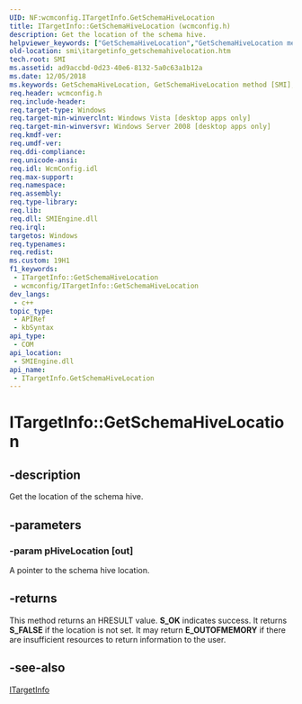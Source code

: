 ```yaml
---
UID: NF:wcmconfig.ITargetInfo.GetSchemaHiveLocation
title: ITargetInfo::GetSchemaHiveLocation (wcmconfig.h)
description: Get the location of the schema hive.
helpviewer_keywords: ["GetSchemaHiveLocation","GetSchemaHiveLocation method [SMI]","GetSchemaHiveLocation method [SMI]","ITargetInfo interface","ITargetInfo interface [SMI]","GetSchemaHiveLocation method","ITargetInfo.GetSchemaHiveLocation","ITargetInfo::GetSchemaHiveLocation","smi.itargetinfo_getschemahivelocation","wcmconfig/ITargetInfo::GetSchemaHiveLocation"]
old-location: smi\itargetinfo_getschemahivelocation.htm
tech.root: SMI
ms.assetid: ad9accbd-0d23-40e6-8132-5a0c63a1b12a
ms.date: 12/05/2018
ms.keywords: GetSchemaHiveLocation, GetSchemaHiveLocation method [SMI], GetSchemaHiveLocation method [SMI],ITargetInfo interface, ITargetInfo interface [SMI],GetSchemaHiveLocation method, ITargetInfo.GetSchemaHiveLocation, ITargetInfo::GetSchemaHiveLocation, smi.itargetinfo_getschemahivelocation, wcmconfig/ITargetInfo::GetSchemaHiveLocation
req.header: wcmconfig.h
req.include-header: 
req.target-type: Windows
req.target-min-winverclnt: Windows Vista [desktop apps only]
req.target-min-winversvr: Windows Server 2008 [desktop apps only]
req.kmdf-ver: 
req.umdf-ver: 
req.ddi-compliance: 
req.unicode-ansi: 
req.idl: WcmConfig.idl
req.max-support: 
req.namespace: 
req.assembly: 
req.type-library: 
req.lib: 
req.dll: SMIEngine.dll
req.irql: 
targetos: Windows
req.typenames: 
req.redist: 
ms.custom: 19H1
f1_keywords:
 - ITargetInfo::GetSchemaHiveLocation
 - wcmconfig/ITargetInfo::GetSchemaHiveLocation
dev_langs:
 - c++
topic_type:
 - APIRef
 - kbSyntax
api_type:
 - COM
api_location:
 - SMIEngine.dll
api_name:
 - ITargetInfo.GetSchemaHiveLocation
---
```


# ITargetInfo::GetSchemaHiveLocation


## -description

Get the location of the schema hive.

## -parameters

### -param pHiveLocation [out]

A pointer to the schema hive location.

## -returns

This method returns an HRESULT value. <b>S_OK</b> indicates success. It returns <b>S_FALSE</b> if the location is not set. It may return <b>E_OUTOFMEMORY</b> if there are insufficient resources to return information to the user.

## -see-also

<a href="https://docs.microsoft.com/previous-versions/windows/desktop/api/wcmconfig/nn-wcmconfig-itargetinfo">ITargetInfo</a>

